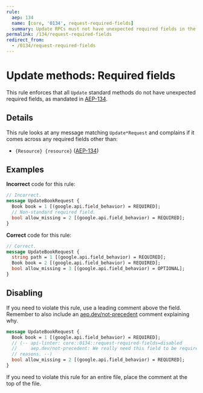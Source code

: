 ```yaml
---
rule:
  aep: 134
  name: [core, '0134', request-required-fields]
  summary: Update RPCs must not have unexpected required fields in the request.
permalink: /134/request-required-fields
redirect_from:
  - /0134/request-required-fields
---
```


# Update methods: Required fields

This rule enforces that all `Update` standard methods do not have unexpected
required fields, as mandated in [AEP-134][].

## Details

This rule looks at any message matching `Update*Request` and complains if it
comes across any required fields other than:

- `{Resource} {resource}` ([AEP-134][])

## Examples

**Incorrect** code for this rule:

```proto
// Incorrect.
message UpdateBookRequest {
  Book book = 1 [(google.api.field_behavior) = REQUIRED];
  // Non-standard required field.
  bool allow_missing = 2 [(google.api.field_behavior) = REQUIRED];
}
```

**Correct** code for this rule:

```proto
// Correct.
message UpdateBookRequest {
  string path = 1 [(google.api.field_behavior) = REQUIRED];
  Book book = 2 [(google.api.field_behavior) = REQUIRED];
  bool allow_missing = 3 [(google.api.field_behavior) = OPTIONAL];
}
```

## Disabling

If you need to violate this rule, use a leading comment above the field.
Remember to also include an [aep.dev/not-precedent][] comment explaining why.

```proto
message UpdateBookRequest {
  Book book = 1 [(google.api.field_behavior) = REQUIRED];
  // (-- api-linter: core::0134::request-required-fields=disabled
  //     aep.dev/not-precedent: We really need this field to be required because
  // reasons. --)
  bool allow_missing = 2 [(google.api.field_behavior) = REQUIRED];
}
```

If you need to violate this rule for an entire file, place the comment at the
top of the file.

[aep-134]: https://aep.dev/134
[aep.dev/not-precedent]: https://aep.dev/not-precedent

